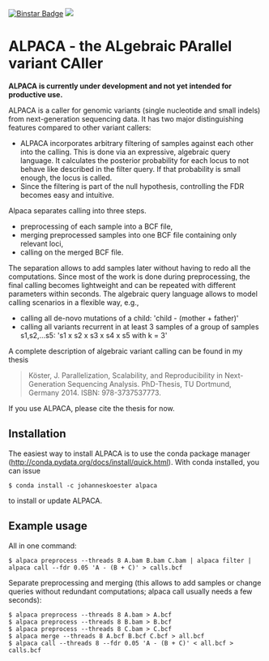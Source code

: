 [![Binstar Badge](https://binstar.org/anaconda/conda/badges/installer/conda.svg)](https://anaconda.org/johanneskoester/alpaca)
[![](http://meritbadge.herokuapp.com/alpaca)](https://crates.io/crates/alpaca)

# ALPACA - the ALgebraic PArallel variant CAller

**ALPACA is currently under development and not yet intended for productive use.**

ALPACA is a caller for genomic variants (single nucleotide and small indels) from next-generation sequencing data.
It has two major distinguishing features compared to other variant callers:

* ALPACA incorporates arbitrary filtering of samples against each other into the calling. This is done via an expressive, algebraic query language. It calculates the posterior probability for each locus to not behave like described in the filter query. If that probability is small enough, the locus is called.
* Since the filtering is part of the null hypothesis, controlling the FDR becomes easy and intuitive.

Alpaca separates calling into three steps.

* preprocessing of each sample into a BCF file,
* merging preprocessed samples into one BCF file containing only relevant loci,
* calling on the merged BCF file.

The separation allows to add samples later without having to redo all the computations. Since most of the work is done during preprocessing, the final calling becomes lightweight and can be repeated with different parameters within seconds.
The algebraic query language allows to model calling scenarios in a flexible way, e.g.,

* calling all de-novo mutations of a child: 'child - (mother + father)'
* calling all variants recurrent in at least 3 samples of a group of samples s1,s2,...s5: 's1 x s2 x s3 x s4 x s5 with k = 3'

A complete description of algebraic variant calling can be found in my thesis

> Köster, J. Parallelization, Scalability, and Reproducibility in Next-Generation Sequencing Analysis. PhD-Thesis, TU Dortmund, Germany 2014. ISBN: 978-3737537773.

If you use ALPACA, please cite the thesis for now.

## Installation

The easiest way to install ALPACA is to use the conda package manager (http://conda.pydata.org/docs/install/quick.html). With conda installed, you can issue

    $ conda install -c johanneskoester alpaca

to install or update ALPACA.


## Example usage

All in one command:

    $ alpaca preprocess --threads 8 A.bam B.bam C.bam | alpaca filter | alpaca call --fdr 0.05 'A - (B + C)' > calls.bcf

Separate preprocessing and merging (this allows to add samples or change queries without redundant computations; alpaca call usually needs a few seconds):

    $ alpaca preprocess --threads 8 A.bam > A.bcf
    $ alpaca preprocess --threads 8 B.bam > B.bcf
    $ alpaca preprocess --threads 8 C.bam > C.bcf
    $ alpaca merge --threads 8 A.bcf B.bcf C.bcf > all.bcf
    $ alpaca call --threads 8 --fdr 0.05 'A - (B + C)' < all.bcf > calls.bcf
